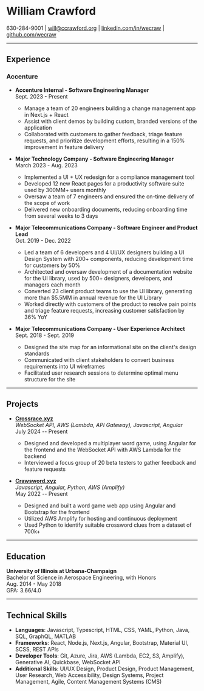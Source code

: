 # William Crawford

630-284-9001 | [will@ccrawford.org](mailto:will@ccrawford.org) | [linkedin.com/in/wecraw](https://www.linkedin.com/in/wecraw/) | [github.com/wecraw](https://github.com/wecraw)

---

## Experience

### Accenture

- **Accenture Internal - Software Engineering Manager**  
  Sept. 2023 - Present
  - Manage a team of 20 engineers building a change management app in Next.js + React
  - Assist with client demos by building custom, branded versions of the application
  - Collaborated with customers to gather feedback, triage feature requests, and prioritize development efforts, resulting in a 150% improvement in feature delivery
    
- **Major Technology Company - Software Engineering Manager**  
  March 2023 - Aug. 2023
  - Implemented a UI + UX redesign for a compliance management tool
  - Developed 12 new React pages for a productivity software suite used by 300MM+ users monthly
  - Oversaw a team of 7 engineers and ensured the on-time delivery of the scope of work
  - Delivered new onboarding documents, reducing onboarding time from several weeks to 3 days

- **Major Telecommunications Company - Software Engineer and Product Lead**  
  Oct. 2019 - Dec. 2022
  - Led a team of 6 developers and 4 UI/UX designers building a UI Design System with 200+ components, reducing development time for customers by 50%
  - Architected and oversaw development of a documentation website for the UI library, used by 500+ designers, developers, and managers each month
  - Converted 23 client product teams to use the UI library, generating more than $5.5MM in annual revenue for the UI Library
  - Worked directly with customers of the product to resolve pain points and triage feature requests, increasing customer satisfaction by 36% YoY

- **Major Telecommunications Company - User Experience Architect**  
    Sept. 2018 - Sept. 2019
    - Designed the site map for an informational site on the client's design standards
    - Communicated with client stakeholders to convert business requirements into UI wireframes
    - Facilitated user research sessions to determine optimal menu structure for the site

---

## Projects

- **[Crossrace.xyz](https://www.crossrace.xyz)**  
  *WebSocket API, AWS (Lambda, API Gateway), Javascript, Angular*  
  July 2024 -- Present
  - Designed and developed a multiplayer word game, using Angular for the frontend and the WebSocket API with AWS Lambda for the backend
  - Interviewed a focus group of 20 beta testers to gather feedback and feature requests

- **[Crawsword.xyz](https://www.crawsword.xyz)**  
  *Javascript, Angular, Python, AWS (Amplify)*  
  May 2022 -- Present
  - Designed and built a word game web app using Angular and Bootstrap for the frontend
  - Utilized AWS Amplify for hosting and continuous deployment
  - Used Python to identify suitable crossword clues from a dataset of 700k+

---

## Education

**University of Illinois at Urbana-Champaign**  
Bachelor of Science in Aerospace Engineering, with Honors  
Aug. 2014 - May 2018  
GPA: 3.66/4.0

---

## Technical Skills

- **Languages**: Javascript, Typescript, HTML, CSS, YAML, Python, Java, SQL, GraphQL, MATLAB
- **Frameworks**: React, Node.js, Next.js, Angular, Bootstrap, Material UI, SCSS, REST APIs
- **Developer Tools**: Git, Azure, Jira, AWS (Lambda, EC2, S3, Amplify), Generative AI, Quickbase, WebSocket API
- **Additional Skills**: UI/UX Design, Product Design, Product Management, User Research, Web Accessibility, Design Systems, Project Management, Agile, 
      Content Management Systems (CMS)
